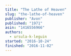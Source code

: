 ```yaml
---
title: "The Lathe of Heaven"
slug: "the-lathe-of-heaven"
publisher: "Avon"
published: "1971"
asin: "1416556966"
authors:
  - ursula-k-leguin
started: "2016-10-24"
finished: "2016-11-02"
---
```

